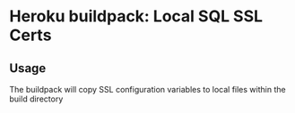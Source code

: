 Heroku buildpack: Local SQL SSL Certs
=======================

Usage
-----

The buildpack will copy SSL configuration variables to local files within the build directory
